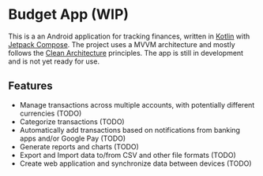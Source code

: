 # Budget App (WIP)

This is a an Android application for tracking finances, written in [Kotlin](https://kotlinlang.org/) with [Jetpack Compose](https://developer.android.com/develop/ui/compose). The
project uses a MVVM architecture and mostly follows the [Clean Architecture](https://developer.android.com/topic/architecture) principles. The app is
still in development and is not yet ready for use.

## Features

- Manage transactions across multiple accounts, with potentially different currencies (TODO)
- Categorize transactions (TODO)
- Automatically add transactions based on notifications from banking apps and/or Google Pay (TODO)
- Generate reports and charts (TODO)
- Export and Import data to/from CSV and other file formats (TODO)
- Create web application and synchronize data between devices (TODO)
